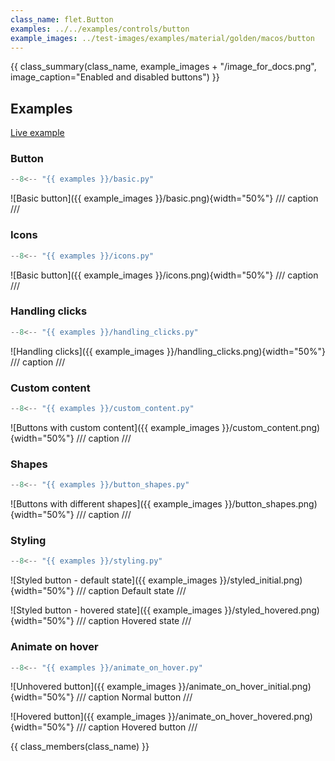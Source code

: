 ```yaml
---
class_name: flet.Button
examples: ../../examples/controls/button
example_images: ../test-images/examples/material/golden/macos/button
---
```


{{ class_summary(class_name, example_images + "/image_for_docs.png", image_caption="Enabled and disabled buttons") }}

## Examples

[Live example](https://flet-controls-gallery.fly.dev/buttons/elevatedbutton)

### Button

```python
--8<-- "{{ examples }}/basic.py"
```

![Basic button]({{ example_images }}/basic.png){width="50%"}
/// caption
///

### Icons

```python
--8<-- "{{ examples }}/icons.py"
```

![Basic button]({{ example_images }}/icons.png){width="50%"}
/// caption
///

### Handling clicks

```python
--8<-- "{{ examples }}/handling_clicks.py"
```

![Handling clicks]({{ example_images }}/handling_clicks.png){width="50%"}
/// caption
///

### Custom content

```python
--8<-- "{{ examples }}/custom_content.py"
```

![Buttons with custom content]({{ example_images }}/custom_content.png){width="50%"}
/// caption
///

### Shapes

```python
--8<-- "{{ examples }}/button_shapes.py"
```

![Buttons with different shapes]({{ example_images }}/button_shapes.png){width="50%"}
/// caption
///

### Styling

```python
--8<-- "{{ examples }}/styling.py"
```

![Styled button - default state]({{ example_images }}/styled_initial.png){width="50%"}
/// caption
Default state
///

![Styled button - hovered state]({{ example_images }}/styled_hovered.png){width="50%"}
/// caption
Hovered state
///

### Animate on hover

```python
--8<-- "{{ examples }}/animate_on_hover.py"
```

![Unhovered button]({{ example_images }}/animate_on_hover_initial.png){width="50%"}
/// caption
Normal button
///

![Hovered button]({{ example_images }}/animate_on_hover_hovered.png){width="50%"}
/// caption
Hovered button
///

{{ class_members(class_name) }}
